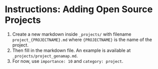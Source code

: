 # Instructions: Adding Open Source Projects
1. Create a new markdown inside `_projects/` with filename `project_{PROJECTNAME}.md` where `{PROJECTNAME}` is the name of the project.
2. Then fill in the markdown file. An example is available at `_projects/project_genamap.md`.
3. For now, use `importance: 10` and `category: project`.
